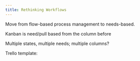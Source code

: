 ```yaml
---
title: Rethinking Workflows
---
```


Move from flow-based process management to needs-based.

Kanban is need/pull based from the column before

Multiple states, multiple needs; multiple columns?

Trello template:
